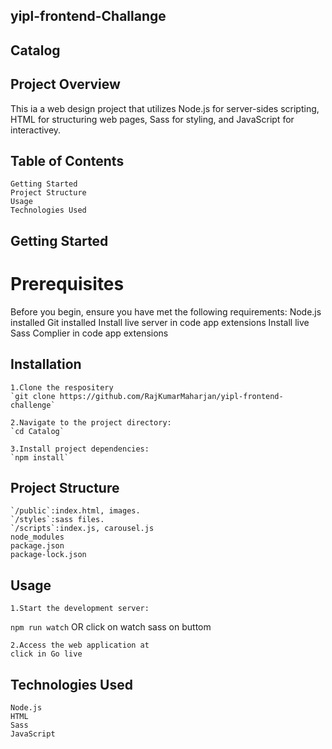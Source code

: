 
## yipl-frontend-Challange


## Catalog

## Project Overview
This ia a web design project that utilizes Node.js for server-sides scripting, HTML for structuring web pages, Sass for styling, and JavaScript for interactivey. 


## Table of Contents
    Getting Started
    Project Structure
    Usage
    Technologies Used


## Getting Started

# Prerequisites
Before you begin, ensure you have met the following requirements:
    Node.js installed
    Git installed
    Install live server in code app extensions
    Install live Sass Complier in code app extensions
## Installation
    1.Clone the respositery
    `git clone https://github.com/RajKumarMaharjan/yipl-frontend-challenge`

    2.Navigate to the project directory:
    `cd Catalog`
    
    3.Install project dependencies:
    `npm install`
    
## Project Structure
    `/public`:index.html, images.
    `/styles`:sass files.
    `/scripts`:index.js, carousel.js
    node_modules
    package.json
    package-lock.json
    

## Usage
    1.Start the development server:
   `npm run watch` OR click on watch sass on buttom

    2.Access the web application at
    click in Go live
## Technologies Used
    Node.js
    HTML
    Sass
    JavaScript